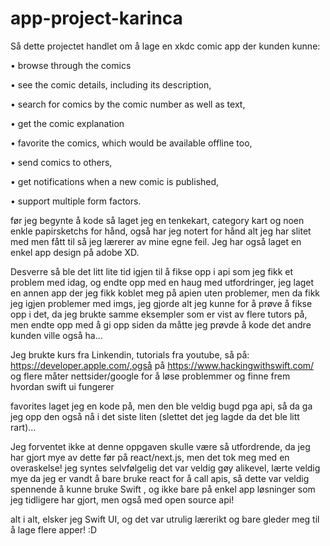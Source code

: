 # app-project-karinca

Så dette projectet handlet om å lage en xkdc comic app der kunden kunne:

•	browse through the comics

•	see the comic details, including its description,

•	search for comics by the comic number as well as text,

•	get the comic explanation

•	favorite the comics, which would be available offline too,

•	send comics to others,

•	get notifications when a new comic is published,

•	support multiple form factors.

før jeg begynte å kode så laget jeg en tenkekart, category kart og noen enkle papirsketchs for hånd, 
også har jeg notert for hånd alt jeg har slitet med men fått til så jeg lærerer av mine egne feil. 
Jeg har også laget en enkel app design på adobe XD.

Desverre så ble det litt lite tid igjen til å fikse opp i api som jeg fikk et problem med idag,
og endte opp med en haug med utfordringer, jeg laget en annen app der jeg fikk koblet meg på apien uten 
problemer, men da fikk jeg igjen problemer med imgs, jeg gjorde alt jeg kunne for å prøve å fikse opp i
det, da jeg brukte samme eksempler som er vist av flere tutors på, men endte opp med å gi opp siden da
måtte jeg prøvde å kode det andre kunden ville også ha...

Jeg brukte kurs fra Linkendin, tutorials fra youtube,
så på: https://developer.apple.com/,også på https://www.hackingwithswift.com/ og flere måter nettsider/google 
for å løse problemmer og finne frem hvordan swift ui fungerer

favorites laget jeg en kode på, men den ble veldig bugd pga api, så da ga jeg opp den også nå i det siste
liten (slettet det jeg lagde da det ble litt rart)...

Jeg forventet ikke at denne oppgaven skulle være så utfordrende, da jeg har gjort mye av dette før
på react/next.js, men det tok meg med en overaskelse! jeg syntes selvfølgelig det var veldig gøy
alikevel, lærte veldig mye da jeg er vandt å bare bruke react for å call apis, så dette var 
veldig spennende å kunne bruke Swift , og ikke bare på enkel app løsninger som jeg tidligere 
har gjort, men også med open source api!


alt i alt, elsker jeg Swift UI, og det var utrulig lærerikt og bare gleder meg til å lage flere apper! :D


